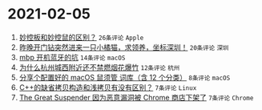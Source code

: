 # 2021-02-05

1. [妙控板和妙控鼠的区别？](https://www.v2ex.com/t/751444) `26条评论` `Apple`
1. [昨晚开门钻突然进来一只小橘猫，求领养，坐标深圳！](https://www.v2ex.com/t/751440) `20条评论` `深圳`
1. [mbp 开机蓝牙的坑](https://www.v2ex.com/t/751447) `14条评论` `macOS`
1. [为什么杭州城西附近还不禁燃烟花爆竹](https://www.v2ex.com/t/751451) `12条评论` `杭州`
1. [分享个配置好的 macOS 鼠须管 词库（含 12 个分类）](https://www.v2ex.com/t/751439) `8条评论` `macOS`
1. [C++的缺省拷贝构造和浅拷贝有没有区别？](https://www.v2ex.com/t/751449) `7条评论` `Linux`
1. [The Great Suspender 因为恶意漏洞被 Chrome 商店下架了](https://www.v2ex.com/t/751442) `7条评论` `Chrome`
